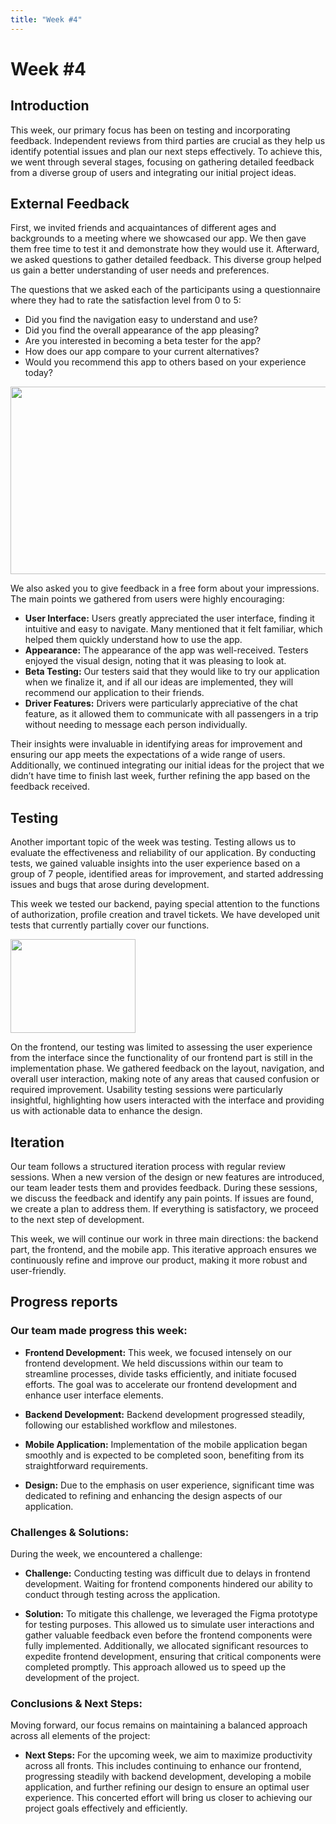 ```yaml
---
title: "Week #4"
---
```


# **Week #4**

## **Introduction**

This week, our primary focus has been on testing and incorporating feedback. Independent reviews from third parties are crucial as they help us identify potential issues and plan our next steps effectively. To achieve this, we went through several stages, focusing on gathering detailed feedback from a diverse group of users and integrating our initial project ideas.

## **External Feedback**

First, we invited friends and acquaintances of different ages and backgrounds to a meeting where we showcased our app. We then gave them free time to test it and demonstrate how they would use it. Afterward, we asked questions to gather detailed feedback. This diverse group helped us gain a better understanding of user needs and preferences.

The questions that we asked each of the participants using a questionnaire where they had to rate the satisfaction level from 0 to 5:

- Did you find the navigation easy to understand and use?	
- Did you find the overall appearance of the app pleasing?	
- Are you interested in becoming a beta tester for the app?	
- How does our app compare to your current alternatives?	
- Would you recommend this app to others based on your experience today?	

<div style="text-align: center;">
<img src="/2024/kuda_team/week4/Average.png" width="600" height="300"> 
</div>


We also asked you to give feedback in a free form about your impressions. The main points we gathered from users were highly encouraging:

- **User Interface:** Users greatly appreciated the user interface, finding it intuitive and easy to navigate. Many mentioned that it felt familiar, which helped them quickly understand how to use the app.
- **Appearance:** The appearance of the app was well-received. Testers enjoyed the visual design, noting that it was pleasing to look at.
- **Beta Testing:** Our testers said that they would like to try our application when we finalize it, and if all our ideas are implemented, they will recommend our application to their friends.
- **Driver Features:** Drivers were particularly appreciative of the chat feature, as it allowed them to communicate with all passengers in a trip without needing to message each person individually.

Their insights were invaluable in identifying areas for improvement and ensuring our app meets the expectations of a wide range of users. Additionally, we continued integrating our initial ideas for the project that we didn’t have time to finish last week, further refining the app based on the feedback received.

## **Testing**
Another important topic of the week was testing. Testing allows us to evaluate the effectiveness and reliability of our application. By conducting tests, we gained valuable insights into the user experience based on a group of 7 people, identified areas for improvement, and started addressing issues and bugs that arose during development.

This week we tested our backend, paying special attention to the functions of authorization, profile creation and travel tickets. We have developed unit tests that currently partially cover our functions.

<div style="text-align: left;">
<img src="/2024/kuda_team/week4/Coverage.png" width="200" height="150"> 
</div>

On the frontend, our testing was limited to assessing the user experience from the interface since the functionality of our frontend part is still in the implementation phase. We gathered feedback on the layout, navigation, and overall user interaction, making note of any areas that caused confusion or required improvement. Usability testing sessions were particularly insightful, highlighting how users interacted with the interface and providing us with actionable data to enhance the design.

## **Iteration**
Our team follows a structured iteration process with regular review sessions. When a new version of the design or new features are introduced, our team leader tests them and provides feedback. During these sessions, we discuss the feedback and identify any pain points. If issues are found, we create a plan to address them. If everything is satisfactory, we proceed to the next step of development.

This week, we will continue our work in three main directions: the backend part, the frontend, and the mobile app. This iterative approach ensures we continuously refine and improve our product, making it more robust and user-friendly.

## **Progress reports**  

### Our team made progress this week:

- **Frontend Development:** This week, we focused intensely on our frontend development. We held discussions within our team to streamline processes, divide tasks efficiently, and initiate focused efforts. The goal was to accelerate our frontend development and enhance user interface elements.

- **Backend Development:** Backend development progressed steadily, following our established workflow and milestones.

- **Mobile Application:** Implementation of the mobile application began smoothly and is expected to be completed soon, benefiting from its straightforward requirements.

- **Design:** Due to the emphasis on user experience, significant time was dedicated to refining and enhancing the design aspects of our application.

### Challenges & Solutions:

During the week, we encountered a challenge:

- **Challenge:** Conducting testing was difficult due to delays in frontend development. Waiting for frontend components hindered our ability to conduct through testing across the application.

- **Solution:** To mitigate this challenge, we leveraged the Figma prototype for testing purposes. This allowed us to simulate user interactions and gather valuable feedback even before the frontend components were fully implemented. Additionally, we allocated significant resources to expedite frontend development, ensuring that critical components were completed promptly. This approach allowed us to speed up the development of the project.

### Conclusions & Next Steps:

Moving forward, our focus remains on maintaining a balanced approach across all elements of the project:

- **Next Steps:** For the upcoming week, we aim to maximize productivity across all fronts. This includes continuing to enhance our frontend, progressing steadily with backend development, developing a mobile application, and further refining our design to ensure an optimal user experience. This concerted effort will bring us closer to achieving our project goals effectively and efficiently.